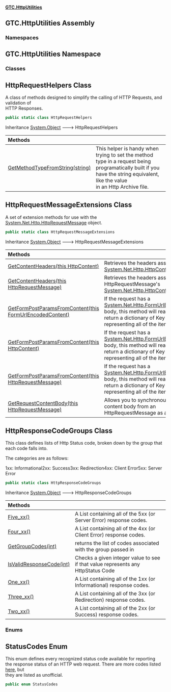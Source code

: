 #### [GTC.HttpUtilities](GTC.HttpUtilities.md 'GTC.HttpUtilities')

## GTC.HttpUtilities Assembly
### Namespaces

<a name='GTC.HttpUtilities'></a>

## GTC.HttpUtilities Namespace
### Classes

<a name='GTC.HttpUtilities.HttpRequestHelpers'></a>

## HttpRequestHelpers Class

A class of methods designed to simplify the calling of HTTP Requests, and validation of  
HTTP Responses.

```csharp
public static class HttpRequestHelpers
```

Inheritance [System.Object](https://docs.microsoft.com/en-us/dotnet/api/System.Object 'System.Object') &#129106; HttpRequestHelpers

| Methods | |
| :--- | :--- |
| [GetMethodTypeFromString(string)](HttpRequestHelpers.GetMethodTypeFromString(string).md 'GTC.HttpUtilities.HttpRequestHelpers.GetMethodTypeFromString(string)') | This helper is handy when trying to set the method type in a request being<br/>programatically built if you have the string equivalent, like the value<br/>in an Http Archive file. |

<a name='GTC.HttpUtilities.HttpRequestMessageExtensions'></a>

## HttpRequestMessageExtensions Class

A set of extension methods for use with the [System.Net.Http.HttpRequestMessage](https://docs.microsoft.com/en-us/dotnet/api/System.Net.Http.HttpRequestMessage 'System.Net.Http.HttpRequestMessage') object.

```csharp
public static class HttpRequestMessageExtensions
```

Inheritance [System.Object](https://docs.microsoft.com/en-us/dotnet/api/System.Object 'System.Object') &#129106; HttpRequestMessageExtensions

| Methods | |
| :--- | :--- |
| [GetContentHeaders(this HttpContent)](HttpRequestMessageExtensions.GetContentHeaders(thisHttpContent).md 'GTC.HttpUtilities.HttpRequestMessageExtensions.GetContentHeaders(this System.Net.Http.HttpContent)') | Retrieves the headers associated with a [System.Net.Http.HttpContent](https://docs.microsoft.com/en-us/dotnet/api/System.Net.Http.HttpContent 'System.Net.Http.HttpContent') object. |
| [GetContentHeaders(this HttpRequestMessage)](HttpRequestMessageExtensions.GetContentHeaders(thisHttpRequestMessage).md 'GTC.HttpUtilities.HttpRequestMessageExtensions.GetContentHeaders(this System.Net.Http.HttpRequestMessage)') | Retrieves the headers associated with an HttpRequestMessage's [System.Net.Http.HttpContent](https://docs.microsoft.com/en-us/dotnet/api/System.Net.Http.HttpContent 'System.Net.Http.HttpContent'). |
| [GetFormPostParamsFromContent(this FormUrlEncodedContent)](HttpRequestMessageExtensions.GetFormPostParamsFromContent(thisFormUrlEncodedContent).md 'GTC.HttpUtilities.HttpRequestMessageExtensions.GetFormPostParamsFromContent(this System.Net.Http.FormUrlEncodedContent)') | If the request has a [System.Net.Http.FormUrlEncodedContent](https://docs.microsoft.com/en-us/dotnet/api/System.Net.Http.FormUrlEncodedContent 'System.Net.Http.FormUrlEncodedContent') body, this method will read it and<br/>return a dictionary of Key-Value-Pairs representing all of the items in the body. |
| [GetFormPostParamsFromContent(this HttpContent)](HttpRequestMessageExtensions.GetFormPostParamsFromContent(thisHttpContent).md 'GTC.HttpUtilities.HttpRequestMessageExtensions.GetFormPostParamsFromContent(this System.Net.Http.HttpContent)') | If the request has a [System.Net.Http.FormUrlEncodedContent](https://docs.microsoft.com/en-us/dotnet/api/System.Net.Http.FormUrlEncodedContent 'System.Net.Http.FormUrlEncodedContent') body, this method will read it and<br/>return a dictionary of Key-Value-Pairs representing all of the items in the body. |
| [GetFormPostParamsFromContent(this HttpRequestMessage)](HttpRequestMessageExtensions.GetFormPostParamsFromContent(thisHttpRequestMessage).md 'GTC.HttpUtilities.HttpRequestMessageExtensions.GetFormPostParamsFromContent(this System.Net.Http.HttpRequestMessage)') | If the request has a [System.Net.Http.FormUrlEncodedContent](https://docs.microsoft.com/en-us/dotnet/api/System.Net.Http.FormUrlEncodedContent 'System.Net.Http.FormUrlEncodedContent') body, this method will read it and<br/>return a dictionary of Key-Value-Pairs representing all of the items in the body. |
| [GetRequestContentBody(this HttpRequestMessage)](HttpRequestMessageExtensions.GetRequestContentBody(thisHttpRequestMessage).md 'GTC.HttpUtilities.HttpRequestMessageExtensions.GetRequestContentBody(this System.Net.Http.HttpRequestMessage)') | Allows you to synchronously retrieve the content body from an HttpRequestMessage as a string. |

<a name='GTC.HttpUtilities.HttpResponseCodeGroups'></a>

## HttpResponseCodeGroups Class

This class defines lists of Http Status code, broken down by the group that  
each code falls into.   
<remarks>  
The categories are as follows:  
<list type="bullet"><item><c>1xx</c>: Informational</item><item><c>2xx</c>: Success</item><item><c>3xx</c>: Redirection</item><item><c>4xx</c>: Client Error</item><item><c>5xx</c>: Server Error</item></list></remarks>

```csharp
public static class HttpResponseCodeGroups
```

Inheritance [System.Object](https://docs.microsoft.com/en-us/dotnet/api/System.Object 'System.Object') &#129106; HttpResponseCodeGroups

| Methods | |
| :--- | :--- |
| [Five_xx()](HttpResponseCodeGroups.Five_xx().md 'GTC.HttpUtilities.HttpResponseCodeGroups.Five_xx()') | A List containing all of the 5xx (or Server Error) response codes. |
| [Four_xx()](HttpResponseCodeGroups.Four_xx().md 'GTC.HttpUtilities.HttpResponseCodeGroups.Four_xx()') | A List containing all of the 4xx (or Client Error) response codes. |
| [GetGroupCodes(int)](HttpResponseCodeGroups.GetGroupCodes(int).md 'GTC.HttpUtilities.HttpResponseCodeGroups.GetGroupCodes(int)') | returns the list of codes associated with the group passed in |
| [IsValidResponseCode(int)](HttpResponseCodeGroups.IsValidResponseCode(int).md 'GTC.HttpUtilities.HttpResponseCodeGroups.IsValidResponseCode(int)') | Checks a given integer value to see if that value represents any HttpStatus Code |
| [One_xx()](HttpResponseCodeGroups.One_xx().md 'GTC.HttpUtilities.HttpResponseCodeGroups.One_xx()') | A List containing all of the 1xx (or Informational) response codes. |
| [Three_xx()](HttpResponseCodeGroups.Three_xx().md 'GTC.HttpUtilities.HttpResponseCodeGroups.Three_xx()') | A List containing all of the 3xx (or Redirection) response codes. |
| [Two_xx()](HttpResponseCodeGroups.Two_xx().md 'GTC.HttpUtilities.HttpResponseCodeGroups.Two_xx()') | A List containing all of the 2xx (or Success) response codes. |
### Enums

<a name='GTC.HttpUtilities.StatusCodes'></a>

## StatusCodes Enum

This enum defines every recognized status code available for reporting  
the response status of an HTTP web request. There are more codes listed   
[here](https://en.wikipedia.org/wiki/List_of_HTTP_status_codes 'https://en.wikipedia.org/wiki/List_of_HTTP_status_codes'), but  
they are listed as unofficial.

```csharp
public enum StatusCodes
```